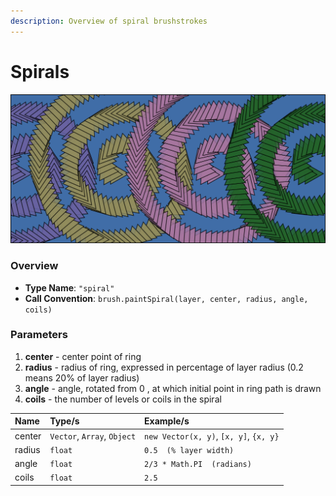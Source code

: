 ```yaml
---
description: Overview of spiral brushstrokes
---
```


# Spirals

![Spiral brushstrokes drawn with rotating triangular brush](../../.gitbook/assets/e3df00.png)

### Overview

* **Type Name**: `"spiral"`
* **Call Convention**: `brush.paintSpiral(layer, center, radius, angle, coils)`

### Parameters

1. **center** - center point of ring
2. **radius** - radius of ring, expressed in percentage of layer radius \(0.2 means 20% of layer radius\)
3. **angle** - angle, rotated from 0 , at which initial point in ring path is drawn
4. **coils** - the number of levels or coils in the spiral

| Name | Type/s | Example/s |
| :--- | :--- | :--- |
| center | `Vector`, `Array`, `Object` | `new Vector(x, y)`, `[x, y]`, `{x, y}` |
| radius | `float` | `0.5  (% layer width)` |
| angle | `float` | `2/3 * Math.PI  (radians)` |
| coils | `float` | `2.5` |

